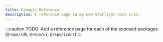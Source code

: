 ```yaml
---
title: Example Reference
description: A reference page in my new Starlight docs site.
---
```


:::caution
TODO: Add a reference page for each of the exposed packages (`@repo/sdk`, `@repo/ui`, `@repo/icons`)
:::
